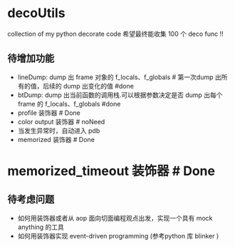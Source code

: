 # decoUtils 
collection of my python decorate code 
希望最终能收集 100 个 deco func !!

## 待增加功能
* lineDump: dump 出 frame 对象的 f_locals、f_globals # 第一次dump 出所有的值，后续的 dump 出变化的值 #done
* btDump: dump 出当前函数的调用栈.可以根据参数决定是否 dump 出每个 frame 的 f_locals、f_globals  #done
* profile 装饰器    # Done
* color output 装饰器   # noNeed
* 当发生异常时，自动进入 pdb 
* memorized 装饰器  # Done
# memorized_timeout 装饰器  # Done


## 待考虑问题
* 如何用装饰器或者从 aop 面向切面编程观点出发，实现一个具有 mock anything 的工具
* 如何用装饰器实现 event-driven programming (参考python 库 blinker )


